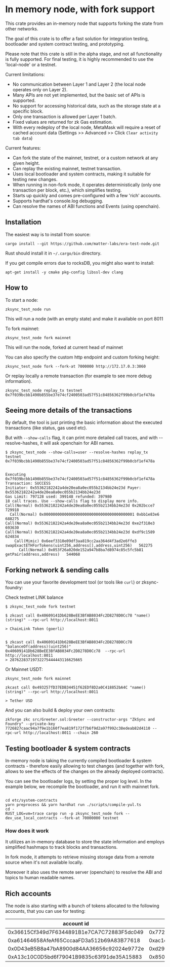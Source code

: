 # In memory node, with fork support

This crate provides an in-memory node that supports forking the state from other networks.

The goal of this crate is to offer a fast solution for integration testing, bootloader and system contract testing, and
prototyping.

Please note that this crate is still in the alpha stage, and not all functionality is fully supported. For final
testing, it is highly recommended to use the 'local-node' or a testnet.

Current limitations:

- No communication between Layer 1 and Layer 2 (the local node operates only on Layer 2).
- Many APIs are not yet implemented, but the basic set of APIs is supported.
- No support for accessing historical data, such as the storage state at a specific block.
- Only one transaction is allowed per Layer 1 batch.
- Fixed values are returned for zk Gas estimation.
- With every redeploy of the local node, MetaMask will require a reset of cached account data (Settings >> Advanced >> Click `Clear activity tab data`)

Current features:

- Can fork the state of the mainnet, testnet, or a custom network at any given height.
- Can replay the existing mainnet, testnet transaction.
- Uses local bootloader and system contracts, making it suitable for testing new changes.
- When running in non-fork mode, it operates deterministically (only one transaction per block, etc.), which simplifies
  testing.
- Starts up quickly and comes pre-configured with a few 'rich' accounts.
- Supports hardhat's console.log debugging.
- Can resolve the names of ABI functions and Events (using openchain).

## Installation

The easiest way is to install from source:
```
cargo install --git https://github.com/matter-labs/era-test-node.git
```

Rust should install it in ``~/.cargo/bin`` directory.

If you get compile errors due to rocksDB, you might also want to install:

```
apt-get install -y cmake pkg-config libssl-dev clang
```

## How to

To start a node:

```shell
zksync_test_node run
```

This will run a node (with an empty state) and make it available on port 8011

To fork mainnet:

```shell
zksync_test_node fork mainnet
```

This will run the node, forked at current head of mainnet

You can also specify the custom http endpoint and custom forking height:

```shell
zksync_test_node fork --fork-at 7000000 http://172.17.0.3:3060
```

Or replay locally a remote transaction (for example to see more debug
information).

```shell
zksync_test_node replay_tx testnet 0x7f039bcbb1490b855be37e74cf2400503ad57f51c84856362f99b0cbf1ef478a
```


## Seeing more details of the transactions

By default, the tool is just printing the basic information about the executed transactions (like status, gas used etc).

But with `--show-calls` flag, it can print more detailed call traces, and with --resolve-hashes, it will ask openchain for ABI names.

```shell
$ zksync_test_node --show-calls=user --resolve-hashes replay_tx testnet 0x7f039bcbb1490b855be37e74cf2400503ad57f51c84856362f99b0cbf1ef478a


Executing 0x7f039bcbb1490b855be37e74cf2400503ad57f51c84856362f99b0cbf1ef478a
Transaction: SUCCESS
Initiator: 0x55362182242a4de20ea8a0ec055b2134bb24e23d Payer: 0x55362182242a4de20ea8a0ec055b2134bb24e23d
Gas Limit: 797128 used: 399148 refunded: 397980
18 call traces. Use --show-calls flag to display more info.
Call(Normal) 0x55362182242a4de20ea8a0ec055b2134bb24e23d 0x202bcce7   729918
  Call(Normal) 0x0000000000000000000000000000000000000001 0xbb1e83e6   688275
Call(Normal) 0x55362182242a4de20ea8a0ec055b2134bb24e23d 0xe2f318e3   693630
Call(Normal) 0x55362182242a4de20ea8a0ec055b2134bb24e23d 0xdf9c1589   624834
    Call(Mimic) 0x6eef3310e09df3aa819cc2aa364d4f3ad2e6ffe3 swapExactETHForTokens(uint256,address[],address,uint256)   562275
      Call(Normal) 0x053f26a020de152a947b8ba7d8974c85c5fc5b81 getPair(address,address)   544068

```


## Forking network & sending calls

You can use your favorite development tool (or tools like `curl`) or zksync-foundry:

Check testnet LINK balance

```shell
$ zksync_test_node fork testnet

$ zkcast call 0x40609141Db628BeEE3BfAB8034Fc2D8278D0Cc78 "name()(string)" --rpc-url http://localhost:8011

> ChainLink Token (goerli)


$ zkcast call 0x40609141Db628BeEE3BfAB8034Fc2D8278D0Cc78 "balanceOf(address)(uint256)"  0x40609141Db628BeEE3BfAB8034Fc2D8278D0Cc78  --rpc-url http://localhost:8011
> 28762283719732275444443116625665
```

Or Mainnet USDT:

```shell
zksync_test_node fork mainnet

zkcast call 0x493257fD37EDB34451f62EDf8D2a0C418852bA4C "name()(string)" --rpc-url http://localhost:8011

> Tether USD
```

And you can also build & deploy your own contracts:

```shell
zkforge zkc src/Greeter.sol:Greeter --constructor-args "ZkSync and Foundry" --private-key 7726827caac94a7f9e1b160f7ea819f172f7b6f9d2a97f992c38edeab82d4110 --rpc-url http://localhost:8011 --chain 260

```

## Testing bootloader & system contracts

In-memory node is taking the currently compiled bootloader & system contracts - therefore easily allowing to test
changes (and together with fork, allows to see the effects of the changes on the already deployed contracts).

You can see the bootloader logs, by setting the proper log level. In the example below, we recompile the bootloader, and
run it with mainnet fork.

```shell

cd etc/system-contracts
yarn preprocess && yarn hardhat run ./scripts/compile-yul.ts
cd -
RUST_LOG=vm=trace cargo run -p zksync_test_node fork --dev_use_local_contracts --fork-at 70000000 testnet
```


### How does it work

It utilizes an in-memory database to store the state information and employs simplified hashmaps to track blocks and
transactions.

In fork mode, it attempts to retrieve missing storage data from a remote source when it's not available locally.

Moreover it also uses the remote server (openchain) to resolve the ABI and topics to human readable names.


## Rich accounts
The node is also starting with a bunch of tokens allocated to the following accounts, that you can use for testing:

| account id | private key |
|---|---|
| 0x36615Cf349d7F6344891B1e7CA7C72883F5dc049 | 0x7726827caac94a7f9e1b160f7ea819f172f7b6f9d2a97f992c38edeab82d4110 |
| 0xa61464658AfeAf65CccaaFD3a512b69A83B77618 | 0xac1e735be8536c6534bb4f17f06f6afc73b2b5ba84ac2cfb12f7461b20c0bbe3 | 
| 0x0D43eB5B8a47bA8900d84AA36656c92024e9772e | 0xd293c684d884d56f8d6abd64fc76757d3664904e309a0645baf8522ab6366d9e |
| 0xA13c10C0D5bd6f79041B9835c63f91de35A15883 | 0x850683b40d4a740aa6e745f889a6fdc8327be76e122f5aba645a5b02d0248db8 |

